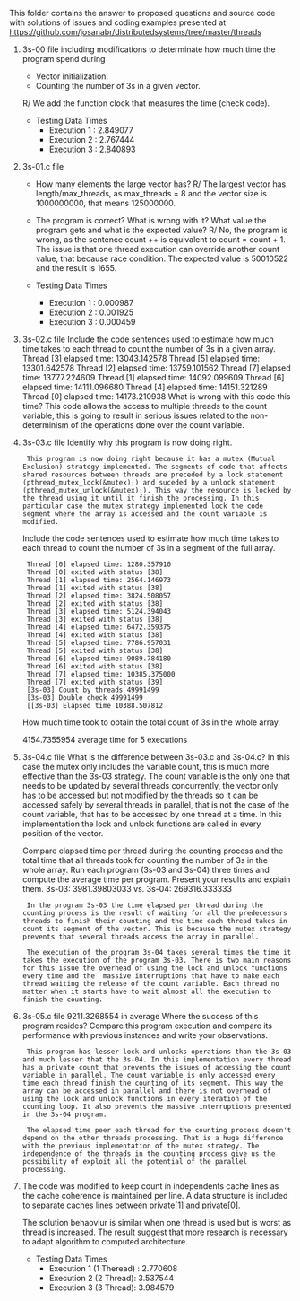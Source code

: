 This folder contains the answer to proposed questions and source code with solutions of issues and coding examples presented at https://github.com/josanabr/distributedsystems/tree/master/threads

1. 3s-00 file including modifications to determinate how much time the program spend during

    -  Vector initialization.
    -  Counting the number of 3s in a given vector.

    R/ We add the function clock that measures the time (check code).
    - Testing Data Times
        - Execution 1 : 2.849077
        - Execution 2 : 2.767444
        - Execution 3 : 2.840893

2. 3s-01.c file

    - How many elements the large vector has?
    R/ The largest vector has length/max_threads, as max_threads = 8 and the vector size is 1000000000, that means 125000000.

    - The program is correct? What is wrong with it? What value the program gets and what is the expected value?
    R/ No, the program is wrong, as the sentence count ++ is equivalent to count = count + 1. The issue is that one thread execution can override another count value, that because race condition. The expected value is 50010522 and the result is 1655.

    - Testing Data Times
        - Execution 1 : 0.000987
        - Execution 2 : 0.001925
        - Execution 3 : 0.000459
3. 3s-02.c file
    Include the code sentences used to estimate how much time takes to each thread to count the number of 3s in a given array.
        Thread [3] elapsed time: 13043.142578 
        Thread [5] elapsed time: 13301.642578 
        Thread [2] elapsed time: 13759.101562 
        Thread [7] elapsed time: 13777.224609 
        Thread [1] elapsed time: 14092.099609 
        Thread [6] elapsed time: 14111.096680 
        Thread [4] elapsed time: 14151.321289 
        Thread [0] elapsed time: 14173.210938 
    What is wrong with this code this time?
        This code allows the access to multiple threads to the count variable, this is going to result in serious issues related to the non-determinism of the operations done over the count variable.
4. 3s-03.c file
    Identify why this program is now doing right.
    
        This program is now doing right because it has a mutex (Mutual Exclusion) strategy implemented. The segments of code that affects shared resources between threads are preceded by a lock statement (pthread_mutex_lock(&mutex);) and suceded by a unlock statement (pthread_mutex_unlock(&mutex);). This way the resource is locked by the thread using it until it finish the processing. In this particular case the mutex strategy implemented lock the code segment where the array is accessed and the count variable is modified.
    
    Include the code sentences used to estimate how much time takes to each thread to count the number of 3s in a segment of the full array.

        Thread [0] elapsed time: 1280.357910 
        Thread [0] exited with status [38]
        Thread [1] elapsed time: 2564.146973 
        Thread [1] exited with status [38]
        Thread [2] elapsed time: 3824.508057 
        Thread [2] exited with status [38]
        Thread [3] elapsed time: 5124.394043 
        Thread [3] exited with status [38]
        Thread [4] elapsed time: 6472.359375 
        Thread [4] exited with status [38]
        Thread [5] elapsed time: 7786.957031 
        Thread [5] exited with status [38]
        Thread [6] elapsed time: 9089.784180 
        Thread [6] exited with status [38]
        Thread [7] elapsed time: 10385.375000 
        Thread [7] exited with status [39]
        [3s-03] Count by threads 49991499
        [3s-03] Double check 49991499
        [[3s-03] Elapsed time 10388.507812
    
    How much time took to obtain the total count of 3s in the whole array.
    
    4154.7355954 average time for 5 executions
5. 3s-04.c file
    What is the difference between 3s-03.c and 3s-04.c?
        In this case the mutex only includes the variable count, this is much more effective than the 3s-03 strategy. The count variable is the only one that needs to be updated by several threads concurrently, the vector only has to be accessed but not modified by the threads so it can be accessed safely by several threads in parallel, that is not the case of the count variable, that has to be accessed by one thread at a time. In this implementation the lock and unlock functions are called in every position of the vector.

    Compare elapsed time per thread during the counting process and the total time that all threads took for counting the number of 3s in the whole array. Run each program (3s-03 and 3s-04) three times and compute the average time per program. Present your results and explain them.
        3s-03: 3981.39803033 vs. 3s-04: 269316.333333

        In the program 3s-03 the time elapsed per thread during the counting process is the result of waiting for all the predecessors threads to finish their counting and the time each thread takes in count its segment of the vector. This is because the mutex strategy prevents that several threads access the array in parallel. 

        The execution of the program 3s-04 takes several times the time it takes the execution of the program 3s-03. There is two main reasons for this issue the overhead of using the lock and unlock functions every time and the  massive interruptions that have to make each thread waiting the release of the count variable. Each thread no matter when it starts have to wait almost all the execution to finish the counting. 




6. 3s-05.c file
    9211.3268554 in average
    Where the success of this program resides? Compare this program execution and compare its performance with previous instances and write your observations.

        This program has lesser lock and unlocks operations than the 3s-03 and much lesser that the 3s-04. In this implementation every thread has a private count that prevents the issues of accessing the count variable in parallel. The count variable is only accessed every time each thread finish the counting of its segment. This way the array can be accessed in parallel and there is not overhead of using the lock and unlock functions in every iteration of the counting loop. It also prevents the massive interruptions presented in the 3s-04 program.

        The elapsed time peer each thread for the counting process doesn't depend on the other threads processing. That is a huge difference with the previous implementation of the mutex strategy. The independence of the threads in the counting process give us the possibility of exploit all the potential of the parallel processing.
        
7. The code was modified to keep count in independents cache lines as the cache coherence is maintained per line. A data structure is included to separate caches lines between private[1] and private[0].

    The solution behaoviur is similar when one thread is used but is worst as thread is increased. The result suggest that more research is necessary to adapt algorithm to computed architecture.

    - Testing Data Times
        - Execution 1 (1 Theread) : 2.770608
        - Execution 2 (2 Thread): 3.537544
        - Execution 3 (3 Thread): 3.984579
